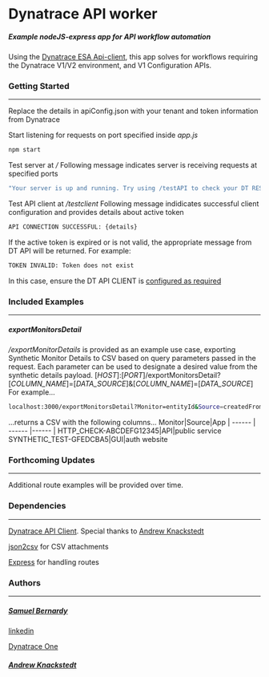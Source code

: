 # Dynatrace API worker

##### _Example nodeJS-express app for API workflow automation_

Using the [Dynatrace ESA Api-client](https://www.npmjs.com/package/@dt-esa/dynatrace-api-client), this app solves for workflows requiring the Dynatrace V1/V2 environment, and V1 Configuration APIs.

### Getting Started

---

Replace the details in apiConfig.json with your tenant and token information from Dynatrace

Start listening for requests on port specified inside _app.js_

```sh
npm start
```

Test server at _/_
Following message indicates server is receiving requests at specified ports

```sh
"Your server is up and running. Try using /testAPI to check your DT REST API client connection"
```

Test API client at _/testclient_
Following message indidicates successful client configuration and provides details about active token

```sh
API CONNECTION SUCCESSFUL: {details}
```

If the active token is expired or is not valid, the appropriate message from DT API will be returned. For example:

```sh
TOKEN INVALID: Token does not exist
```

In this case, ensure the DT API CLIENT is [configured as required](https://github.com/Dynatrace-ESA/dynatrace-api-client#readme)

### Included Examples

---

##### exportMonitorsDetail

_/exportMonitorDetails_ is provided as an example use case, exporting Synthetic Monitor Details to CSV based on query parameters passed in the request. Each parameter can be used to designate a desired value from the synthetic details payload.
[_HOST_]:[_PORT_]/exportMonitorsDetail?[_COLUMN\_NAME_]=[_DATA\_SOURCE_]&[_COLUMN\_NAME_]=[_DATA\_SOURCE_]
For example...

```sh
localhost:3000/exportMonitorsDetail?Monitor=entityId&Source=createdFrom&App=tags.appName
```

...returns a CSV with the following columns...
Monitor|Source|App
| ------ | ------ |------ |
HTTP_CHECK-ABCDEFG12345|API|public service
SYNTHETIC_TEST-GFEDCBA5|GUI|auth website

### Forthcoming Updates

---

Additional route examples will be provided over time.

### Dependencies

---

[Dynatrace API Client](https://www.npmjs.com/package/@dt-esa/dynatrace-api-client). Special thanks to [Andrew Knackstedt](https://github.com/knackstedt)

[json2csv](https://www.npmjs.com/package/json2csv) for CSV attachments

[Express](http://expressjs.com/) for handling routes

### Authors

---

##### [Samuel Bernardy](https://github.com/samuelbernardy)

[linkedin](https://www.linkedin.com/in/samuelbernardy/)

[Dynatrace One](https://www.dynatrace.com/services-support/dynatrace-one/)

##### [Andrew Knackstedt](https://github.com/knackstedt)
